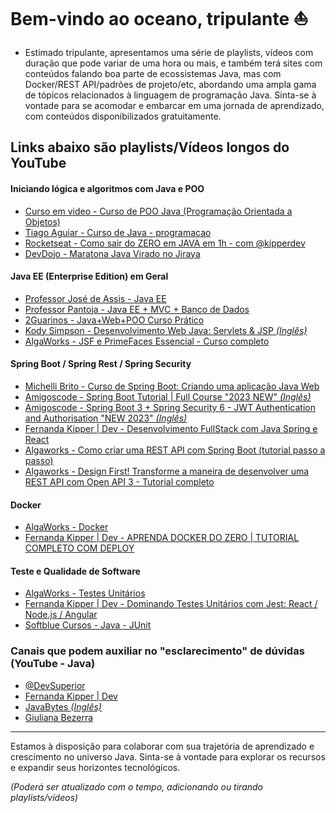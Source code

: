 # Bem-vindo ao oceano, tripulante ⛵

- Estimado tripulante, apresentamos uma série de playlists, vídeos com duração que pode variar de uma hora ou mais, e também terá sites com conteúdos falando boa parte de ecossistemas Java, mas com Docker/REST API/padrões de projeto/etc, abordando uma ampla gama de tópicos relacionados à linguagem de programação Java. Sinta-se à vontade para se acomodar e embarcar em uma jornada de aprendizado, com conteúdos disponibilizados gratuitamente.

## Links abaixo são playlists/Vídeos longos do YouTube

#### Iniciando lógica e algoritmos com Java e POO
- [Curso em video - Curso de POO Java (Programação Orientada a Objetos)](https://youtube.com/playlist?list=PLHz_AreHm4dkqe2aR0tQK74m8SFe-aGsY&si=uKHnHPREOvXirBVT)
- [Tiago Aguiar - Curso de Java - programacao](https://www.youtube.com/playlist?list=PLJ0AcghBBWSi6nK2CUkw9ngvwWB1gE8mL)
- [Rocketseat - Como sair do ZERO em JAVA em 1h - com @kipperdev](https://youtu.be/EpXYPB1rv4w?si=w-vhV-0uPaG3kbEP)
- [DevDojo - Maratona Java Virado no Jiraya](https://www.youtube.com/playlist?list=PL62G310vn6nFIsOCC0H-C2infYgwm8SWW)

#### Java EE (Enterprise Edition) em Geral
- [Professor José de Assis - Java EE](https://youtube.com/playlist?list=PLbEOwbQR9lqz9AnwhrrOLz9cz1-TxoiUg&si=AnQyfGBRAuMcVCXy)
- [Professor Pantoja - Java EE + MVC + Banco de Dados](https://youtube.com/playlist?list=PLdvD02W3316Ix5xrHWVNyhjchB8YE_hk4&si=1E2u3rjS-c7i9678)
- [2Guarinos - Java+Web+POO Curso Prático](https://youtube.com/playlist?list=PLTLAlheiUm5F5e50HzioMH49OaGRLdO3m&si=TWDOBMRMu18W-FgF)
- [Kody Simpson - Desenvolvimento Web Java: Servlets & JSP *(Inglês)*](https://youtube.com/playlist?list=PLfu_Bpi_zcDOn8ajnuLY6g1C6hc_eeDFl&si=p0YAzrwGm-X05TNc)
- [AlgaWorks - JSF e PrimeFaces Essencial - Curso completo](https://youtu.be/ezwgBvsd6Ps?si=KmVlc4Czkesegd_-)

#### Spring Boot / Spring Rest / Spring Security
- [Michelli Brito - Curso de Spring Boot: Criando uma aplicação Java Web](https://youtube.com/playlist?list=PL8iIphQOyG-DHLpEx1TPItqJamy08fs1D&si=LR0csoY1JELcvVI3)
- [Amigoscode - Spring Boot Tutorial | Full Course "2023 NEW" *(Inglês)*](https://www.youtube.com/watch?v=9SGDpanrc8U)
- [Amigoscode - Spring Boot 3 + Spring Security 6 - JWT Authentication and Authorisation "NEW 2023" *(Inglês)*](https://www.youtube.com/watch?v=KxqlJblhzfI)
- [Fernanda Kipper | Dev - Desenvolvimento FullStack com Java Spring e React](https://youtube.com/playlist?list=PLNCSWIsR6ADJpKXDybHpXTOnVmxZFQaAE&si=CXrIy6vIP_mwGVc2)
- [Algaworks - Como criar uma REST API com Spring Boot (tutorial passo a passo)](https://www.youtube.com/watch?v=9GWK9A79tEc)
- [Algaworks - Design First! Transforme a maneira de desenvolver uma REST API com Open API 3 - Tutorial completo](https://youtu.be/cksLbT8nDB4?si=bNTtOT3qd4Xt5d-9)

#### Docker
- [AlgaWorks - Docker](https://www.youtube.com/playlist?list=PLZTjHbp2Y78013IcGa-vCAcqQUwGt_MW6)
- [Fernanda Kipper | Dev - APRENDA DOCKER DO ZERO | TUTORIAL COMPLETO COM DEPLOY](https://youtu.be/DdoncfOdru8?si=nucFBeZyVo794Bde)

#### Teste e Qualidade de Software
- [AlgaWorks - Testes Unitários](https://youtube.com/playlist?list=PLZTjHbp2Y781l0lo9KITB8DtBeOljmFbK&si=AnQhBX4BNWIgBQNu)
- [Fernanda Kipper | Dev - Dominando Testes Unitários com Jest: React / Node.js / Angular](https://youtube.com/playlist?list=PLNCSWIsR6ADKpmPxQ6ETmTtpbxdjR2tVo&si=U9j_ONDjeScyO4lf)
- [Softblue Cursos - Java - JUnit](https://youtube.com/playlist?list=PLH_lE515NYR04oScGq2pF_6zQZ9xl-qg9&si=KjwJ9ho5sZRH0Zr1)

### Canais que podem auxiliar no "esclarecimento" de dúvidas (YouTube - Java)
- [@DevSuperior](https://www.youtube.com/@DevSuperior/videos)
- [Fernanda Kipper | Dev](https://www.youtube.com/@kipperdev)
- [JavaBytes *(Inglês)*](https://www.youtube.com/@Java_Bytes)
- [Giuliana Bezerra](https://www.youtube.com/@giulianabezerra)

---
Estamos à disposição para colaborar com sua trajetória de aprendizado e crescimento no universo Java. Sinta-se à vontade para explorar os recursos e expandir seus horizontes tecnológicos.

*(Poderá ser atualizado com o tempo, adicionando ou tirando playlists/vídeos)*
